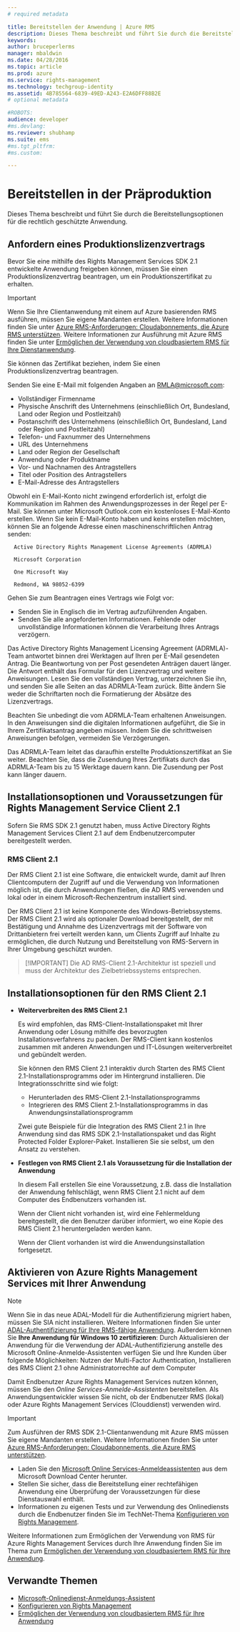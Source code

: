 ```yaml
---
# required metadata

title: Bereitstellen der Anwendung | Azure RMS
description: Dieses Thema beschreibt und führt Sie durch die Bereitstellungsoptionen für Ihre Rechte-fähige Anwendung
keywords:
author: bruceperlerms
manager: mbaldwin
ms.date: 04/28/2016
ms.topic: article
ms.prod: azure
ms.service: rights-management
ms.technology: techgroup-identity
ms.assetid: 4B785564-6839-49ED-A243-E2A6DFF88B2E
# optional metadata

#ROBOTS:
audience: developer
#ms.devlang:
ms.reviewer: shubhamp
ms.suite: ems
#ms.tgt_pltfrm:
#ms.custom:

---
```


# Bereitstellen in der Präproduktion


Dieses Thema beschreibt und führt Sie durch die Bereitstellungsoptionen für die rechtlich geschützte Anwendung.

## Anfordern eines Produktionslizenzvertrags

 Bevor Sie eine mithilfe des Rights Management Services SDK 2.1 entwickelte Anwendung freigeben können, müssen Sie einen Produktionslizenzvertrag beantragen, um ein Produktionszertifikat zu erhalten.

> [!IMPORTANT]
> Wenn Sie Ihre Clientanwendung mit einem auf Azure basierenden RMS ausführen, müssen Sie eigene Mandanten erstellen. Weitere Informationen finden Sie unter [Azure RMS-Anforderungen: Cloudabonnements, die Azure RMS unterstützen](../get-started/requirements-subscriptions.md).
> Weitere Informationen zur Ausführung mit Azure RMS finden Sie unter [Ermöglichen der Verwendung von cloudbasiertem RMS für Ihre Dienstanwendung](how-to-use-file-api-with-aadrm-cloud.md).

Sie können das Zertifikat beziehen, indem Sie einen Produktionslizenzvertrag beantragen.

Senden Sie eine E-Mail mit folgenden Angaben an [RMLA@microsoft.com](mailto:rmla@microsoft.com):

- Vollständiger Firmenname
- Physische Anschrift des Unternehmens (einschließlich Ort, Bundesland, Land oder Region und Postleitzahl)
- Postanschrift des Unternehmens (einschließlich Ort, Bundesland, Land oder Region und Postleitzahl)
- Telefon- und Faxnummer des Unternehmens
- URL des Unternehmens
- Land oder Region der Gesellschaft
- Anwendung oder Produktname
- Vor- und Nachnamen des Antragstellers
- Titel oder Position des Antragstellers
- E-Mail-Adresse des Antragstellers

Obwohl ein E-Mail-Konto nicht zwingend erforderlich ist, erfolgt die Kommunikation im Rahmen des Anwendungsprozesses in der Regel per E-Mail. Sie können unter Microsoft Outlook.com ein kostenloses E-Mail-Konto erstellen. Wenn Sie kein E-Mail-Konto haben und keins erstellen möchten, können Sie an folgende Adresse einen maschinenschriftlichen Antrag senden:

      Active Directory Rights Management License Agreements (ADRMLA)

      Microsoft Corporation

      One Microsoft Way

      Redmond, WA 98052-6399

Gehen Sie zum Beantragen eines Vertrags wie Folgt vor:
- Senden Sie in Englisch die im Vertrag aufzuführenden Angaben.
- Senden Sie alle angeforderten Informationen. Fehlende oder unvollständige Informationen können die Verarbeitung Ihres Antrags verzögern.

Das Active Directory Rights Management Licensing Agreement (ADRMLA)-Team antwortet binnen drei Werktagen auf Ihren per E-Mail gesendeten Antrag. Die Beantwortung von per Post gesendeten Anträgen dauert länger. Die Antwort enthält das Formular für den Lizenzvertrag und weitere Anweisungen. Lesen Sie den vollständigen Vertrag, unterzeichnen Sie ihn, und senden Sie alle Seiten an das ADRMLA-Team zurück. Bitte ändern Sie weder die Schriftarten noch die Formatierung der Absätze des Lizenzvertrags.

Beachten Sie unbedingt die vom ADRMLA-Team erhaltenen Anweisungen. In den Anweisungen sind die digitalen Informationen aufgeführt, die Sie in Ihrem Zertifikatsantrag angeben müssen. Indem Sie die schrittweisen Anweisungen befolgen, vermeiden Sie Verzögerungen.

Das ADRMLA-Team leitet das daraufhin erstellte Produktionszertifikat an Sie weiter. Beachten Sie, dass die Zusendung Ihres Zertifikats durch das ADRMLA-Team bis zu 15 Werktage dauern kann. Die Zusendung per Post kann länger dauern.


## Installationsoptionen und Voraussetzungen für Rights Management Service Client 2.1

Sofern Sie RMS SDK 2.1 genutzt haben, muss Active Directory Rights Management Services Client 2.1 auf dem Endbenutzercomputer bereitgestellt werden.

### RMS Client 2.1

Der RMS Client 2.1 ist eine Software, die entwickelt wurde, damit auf Ihren Clientcomputern der Zugriff auf und die Verwendung von Informationen möglich ist, die durch Anwendungen fließen, die AD RMS verwenden und lokal oder in einem Microsoft-Rechenzentrum installiert sind.

Der RMS Client 2.1 ist keine Komponente des Windows-Betriebssystems. Der RMS Client 2.1 wird als optionaler Download bereitgestellt, der mit Bestätigung und Annahme des Lizenzvertrags mit der Software von Drittanbietern frei verteilt werden kann, um Clients Zugriff auf Inhalte zu ermöglichen, die durch Nutzung und Bereitstellung von RMS-Servern in Ihrer Umgebung geschützt wurden.


> [!IMPORTANT] Die AD RMS-Client 2.1-Architektur ist speziell und muss der Architektur des Zielbetriebssystems entsprechen.


## Installationsoptionen für den RMS Client 2.1

-   **Weiterverbreiten des RMS Client 2.1**

    Es wird empfohlen, das RMS-Client-Installationspaket mit Ihrer Anwendung oder Lösung mithilfe des bevorzugten Installationsverfahrens zu packen. Der RMS-Client kann kostenlos zusammen mit anderen Anwendungen und IT-Lösungen weiterverbreitet und gebündelt werden.

    Sie können den RMS Client 2.1 interaktiv durch Starten des RMS Client 2.1-Installationsprogramms oder im Hintergrund installieren. Die Integrationsschritte sind wie folgt:

    -   Herunterladen des RMS-Client 2.1-Installationsprogramms
    -   Integrieren des RMS Client 2.1-Installationsprogramms in das Anwendungsinstallationsprogramm

    Zwei gute Beispiele für die Integration des RMS Client 2.1 in Ihre Anwendung sind das RMS SDK 2.1-Installationspaket und das Right Protected Folder Explorer-Paket. Installieren Sie sie selbst, um den Ansatz zu verstehen.

-   **Festlegen von RMS Client 2.1 als Voraussetzung für die Installation der Anwendung**

    In diesem Fall erstellen Sie eine Voraussetzung, z.B. dass die Installation der Anwendung fehlschlägt, wenn RMS Client 2.1 nicht auf dem Computer des Endbenutzers vorhanden ist.

    Wenn der Client nicht vorhanden ist, wird eine Fehlermeldung bereitgestellt, die den Benutzer darüber informiert, wo eine Kopie des RMS Client 2.1 heruntergeladen werden kann.

    Wenn der Client vorhanden ist wird die Anwendungsinstallation fortgesetzt.

## Aktivieren von Azure Rights Management Services mit Ihrer Anwendung

> [!NOTE]
> Wenn Sie in das neue ADAL-Modell für die Authentifizierung migriert haben, müssen Sie SIA nicht installieren. Weitere Informationen finden Sie unter [ADAL-Authentifizierung für Ihre RMS-fähige Anwendung](adal-auth.md).
> Außerdem können Sie **Ihre Anwendung für Windows 10 zertifizieren**: Durch Aktualisieren der Anwendung für die Verwendung der ADAL-Authentifizierung anstelle des Microsoft Online-Anmelde-Assistenten verfügen Sie und Ihre Kunden über folgende Möglichkeiten: Nutzen der Multi-Factor Authentication, Installieren des RMS Client 2.1 ohne Administratorrechte auf dem Computer


Damit Endbenutzer Azure Rights Management Services nutzen können, müssen Sie den *Online Services-Anmelde-Assistenten* bereitstellen. Als Anwendungsentwickler wissen Sie nicht, ob der Endbenutzer RMS (lokal) oder Azure Rights Management Services (Clouddienst) verwenden wird.


> [!IMPORTANT]
> Zum Ausführen der RMS SDK 2.1-Clientanwendung mit Azure RMS müssen Sie eigene Mandanten erstellen. Weitere Informationen finden Sie unter [Azure RMS-Anforderungen: Cloudabonnements, die Azure RMS unterstützen](../get-started/requirements-subscriptions.md).

-   Laden Sie den [Microsoft Online Services-Anmeldeassistenten](http://www.microsoft.com/en-us/download/details.aspx?id=28177) aus dem Microsoft Download Center herunter.
-   Stellen Sie sicher, dass die Bereitstellung einer rechtefähigen Anwendung eine Überprüfung der Voraussetzungen für diese Dienstauswahl enthält.
-   Informationen zu eigenen Tests und zur Verwendung des Onlinediensts durch die Endbenutzer finden Sie im TechNet-Thema [Konfigurieren von Rights Management](https://TechNet.Microsoft.Com/en-us/library/jj585002.aspx).

Weitere Informationen zum Ermöglichen der Verwendung von RMS für Azure Rights Management Services durch Ihre Anwendung finden Sie im Thema zum [Ermöglichen der Verwendung von cloudbasiertem RMS für Ihre Anwendung](how-to-use-file-api-with-aadrm-cloud.md).

## Verwandte Themen

* [Microsoft-Onlinedienst-Anmeldungs-Assistent](http://www.microsoft.com/en-us/download/details.aspx?id=28177)
* [Konfigurieren von Rights Management](https://TechNet.Microsoft.Com/en-us/library/jj585002.aspx)
* [Ermöglichen der Verwendung von cloudbasiertem RMS für Ihre Anwendung](how-to-use-file-api-with-aadrm-cloud.md)
 

 


<!--HONumber=Jun16_HO2-->


